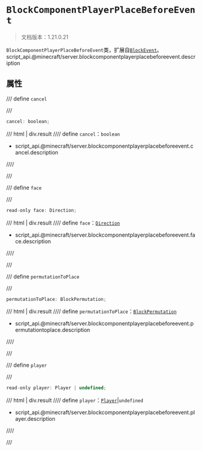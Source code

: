 # `BlockComponentPlayerPlaceBeforeEvent`

> 文档版本：1.21.0.21

`BlockComponentPlayerPlaceBeforeEvent`类，扩展自[`BlockEvent`](./blockevent.md)。script_api.@minecraft/server.blockcomponentplayerplacebeforeevent.description

## 属性

/// define
`cancel`


///

```js
cancel: boolean;
```

/// html | div.result
//// define
`cancel`：`boolean`

- script_api.@minecraft/server.blockcomponentplayerplacebeforeevent.cancel.description


////

///


/// define
`face`


///

```js
read-only face: Direction;
```

/// html | div.result
//// define
`face`：[`Direction`](./direction.md)

- script_api.@minecraft/server.blockcomponentplayerplacebeforeevent.face.description


////

///


/// define
`permutationToPlace`


///

```js
permutationToPlace: BlockPermutation;
```

/// html | div.result
//// define
`permutationToPlace`：[`BlockPermutation`](./blockpermutation.md)

- script_api.@minecraft/server.blockcomponentplayerplacebeforeevent.permutationtoplace.description


////

///


/// define
`player`


///

```js
read-only player: Player | undefined;
```

/// html | div.result
//// define
`player`：[`Player`](./player.md)|`undefined`

- script_api.@minecraft/server.blockcomponentplayerplacebeforeevent.player.description


////

///

